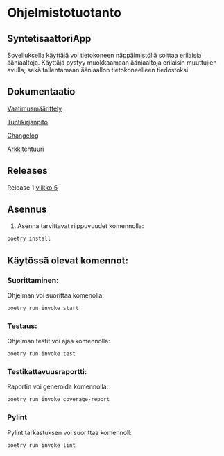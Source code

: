# Ohjelmistotuotanto

## SyntetisaattoriApp

Sovelluksella käyttäjä voi tietokoneen näppäimistöllä soittaa erilaisia ääniaaltoja. Käyttäjä pystyy muokkaamaan ääniaaltoja erilaisin muuttujien avulla, sekä tallentamaan ääniaallon tietokoneelleen tiedostoksi. 

## Dokumentaatio 

[Vaatimusmäärittely](https://github.com/tykovas/ot-harjoitustyo/blob/master/synthesizerApp/documentation/vaatimusmaarittely.md)

[Tuntikirjanpito](https://github.com/tykovas/ot-harjoitustyo/blob/master/synthesizerApp/documentation/tuntikirjanpito.md)

[Changelog](https://github.com/tykovas/ot-harjoitustyo/blob/master/synthesizerApp/documentation/changelog.md)

[Arkkitehtuuri](https://github.com/tykovas/ot-harjoitustyo/blob/master/synthesizerApp/documentation/Arkkitehtuuri.md)

## Releases

Release 1 [viikko 5](https://github.com/tykovas/ot-harjoitustyo/releases/tag/viiko5)

## Asennus 

1. Asenna tarvittavat riippuvuudet komennolla:

```bash
poetry install
```

## Käytössä olevat komennot:

### Suorittaminen:

Ohjelman voi suorittaa komenolla:

```bash
poetry run invoke start
```

### Testaus:

Ohjelman testit voi ajaa komennolla:

```bash
poetry run invoke test
```

### Testikattavuusraportti:

Raportin voi generoida komennolla:

```bash
poetry run invoke coverage-report
```

### Pylint 

Pylint tarkastuksen voi suorittaa komennoll:

```bash
poetry run invoke lint
```




